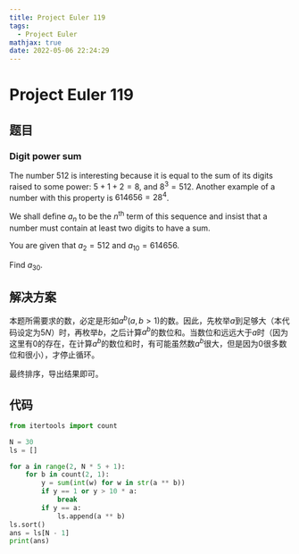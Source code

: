```yaml
---
title: Project Euler 119
tags:
  - Project Euler
mathjax: true
date: 2022-05-06 22:24:29
---
```


<escape><!-- more --></escape>

# Project Euler 119

## 题目

### Digit power sum

The number $512$ is interesting because it is equal to the sum of its digits raised to some power: $5 + 1 + 2 = 8$, and $8^3 = 512$. Another example of a number with this property is $614656 = 28^4$.

We shall define $a_n$ to be the $n^\mathrm{th}$ term of this sequence and insist that a number must contain at least two digits to have a sum.

You are given that $a_2 = 512$ and $a_{10} = 614656$.

Find $a_{30}$.

## 解决方案

本题所需要求的数，必定是形如$a^b(a,b>1)$的数。因此，先枚举$a$到足够大（本代码设定为$5N$）时，再枚举$b$，之后计算$a^b$的数位和。当数位和远远大于$a$时（因为这里有$0$的存在，在计算$a^b$的数位和时，有可能虽然数$a^b$很大，但是因为$0$很多数位和很小），才停止循环。

最终排序，导出结果即可。

## 代码

```py
from itertools import count

N = 30
ls = []

for a in range(2, N * 5 + 1):
    for b in count(2, 1):
        y = sum(int(w) for w in str(a ** b))
        if y == 1 or y > 10 * a:
            break
        if y == a:
            ls.append(a ** b)
ls.sort()
ans = ls[N - 1]
print(ans)


```
